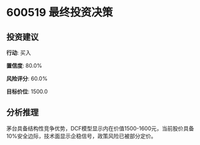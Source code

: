# 600519 最终投资决策

## 投资建议

**行动**: 买入

**置信度**: 80.0%

**风险评分**: 60.0%

**目标价位**: 1500.0

## 分析推理

茅台具备结构性竞争优势，DCF模型显示内在价值1500-1600元，当前股价具备10%安全边际，技术面显示企稳信号，政策风险已被部分定价。

